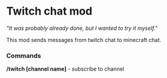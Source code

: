 # Twitch chat mod
 _"It was probably already done, but I wanted to try it myself."_

This mod sends messages from twitch chat to minecraft chat.

### Commands

**/twitch [channel name]** - subscribe to channel 
